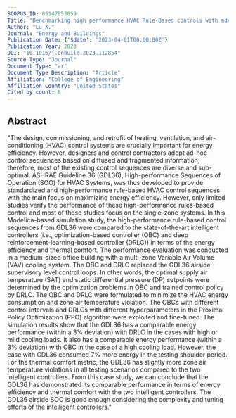```yaml
---
SCOPUS_ID: 85147853859
Title: "Benchmarking high performance HVAC Rule-Based controls with advanced intelligent Controllers: A case study in a Multi-Zone system in Modelica"
Author: "Lu X."
Journal: "Energy and Buildings"
Publication Date: {'$date': '2023-04-01T00:00:00Z'}
Publication Year: 2023
DOI: "10.1016/j.enbuild.2023.112854"
Source Type: "Journal"
Document Type: "ar"
Document Type Description: "Article"
Affiliation: "College of Engineering"
Affiliation Country: "United States"
Cited by count: 8
---
```


## Abstract
"The design, commissioning, and retrofit of heating, ventilation, and air-conditioning (HVAC) control systems are crucially important for energy efficiency. However, designers and control contractors adopt ad-hoc control sequences based on diffused and fragmented information; therefore, most of the existing control sequences are diverse and sub-optimal. ASHRAE Guideline 36 (GDL36), High-performance Sequences of Operation (SOO) for HVAC Systems, was thus developed to provide standardized and high-performance rule-based HVAC control sequences with the main focus on maximizing energy efficiency. However, only limited studies verify the performance of these high-performance rules-based control and most of these studies focus on the single-zone systems. In this Modelica-based simulation study, the high-performance rule-based control sequences from GDL36 were compared to the state-of-the-art intelligent controllers (i.e., optimization-based controller (OBC) and deep reinforcement-learning-based controller (DRLC)) in terms of the energy efficiency and thermal comfort. The performance evaluation was conducted in a medium-sized office building with a multi-zone Variable Air Volume (VAV) cooling system. The OBC and DRLC replaced the GDL36 airside supervisory level control loops. In other words, the optimal supply air temperature (SAT) and static differential pressure (DP) setpoints were determined by the optimization problems in OBC and trained control policy by DRLC. The OBC and DRLC were formulated to minimize the HVAC energy consumption and zone air temperature violation. The OBCs with different control intervals and DRLCs with different hyperparameters in the Proximal Policy Optimization (PPO) algorithm were exploited and fine-tuned. The simulation results show that the GDL36 has a comparable energy performance (within a 3% deviation) with DRLC in the cases with high or mild cooling loads. It also has a comparable energy performance (within a 3% deviation) with OBC in the case of a high cooling load. However, the case with GDL36 consumed 7% more energy in the testing shoulder period. For the thermal comfort metric, the GDL36 has slightly more zone air temperature violations in all testing scenarios compared to the two intelligent controllers. From this case study, we can conclude that the GDL36 has demonstrated its comparable performance in terms of energy efficiency and thermal comfort with the two intelligent controllers. The GDL36 airside SOO is good enough considering the complexity and tuning efforts of the intelligent controllers."
